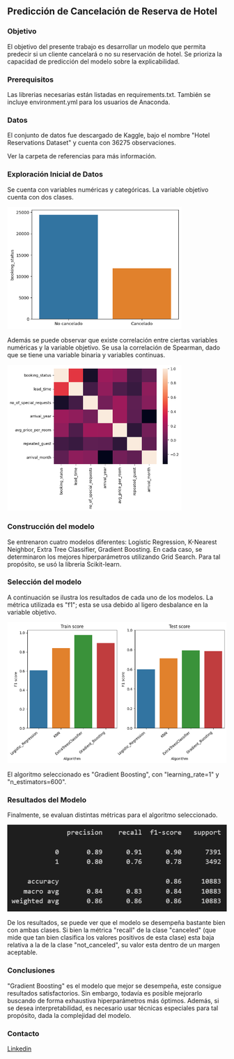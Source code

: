 ## Predicción de Cancelación de Reserva de Hotel

### Objetivo
El objetivo del presente trabajo es desarrollar un modelo que permita predecir si un cliente cancelará o no su reservación de hotel. Se prioriza la capacidad de predicción del modelo sobre la explicabilidad.

### Prerequisitos

Las librerias necesarias están listadas en requirements.txt. También se incluye environment.yml para los usuarios de Anaconda.

### Datos

El conjunto de datos fue descargado de Kaggle, bajo el nombre "Hotel Reservations Dataset" y cuenta con 36275 observaciones.

Ver la carpeta de referencias para más información.

### Exploración Inicial de Datos

Se cuenta con variables numéricas y categóricas. La variable objetivo cuenta con dos clases.

<img src="referencias/images/target.png" alt="Alt text 1" width="400"/>

Además se puede observar que existe correlación entre ciertas variables numéricas y la variable objetivo. Se usa la correlación de Spearman, dado que se tiene una variable binaria y variables continuas. 

<img src="referencias/images/corr.png" alt="Alt text 1" width="400"/>

### Construcción del modelo
Se entrenaron cuatro modelos diferentes: Logistic Regression, K-Nearest Neighbor, Extra Tree Classifier, Gradient Boosting. En cada caso,  se determinaron los mejores hiperparámetros utilizando Grid Search. Para tal propósito, se usó la libreria Scikit-learn.

### Selección del modelo

A continuación se ilustra los resultados de cada uno de los modelos. La métrica utilizada es "f1"; esta se usa debido al ligero desbalance en la variable objetivo.

<img src="referencias/images/scores.png" alt="Alt text 1" width="600"/>

El algoritmo seleccionado es "Gradient Boosting", con "learning_rate=1" y "n_estimators=600".


### Resultados del Modelo

Finalmente, se evaluan distintas métricas para el algoritmo seleccionado.


<img src="referencias/images/result.PNG" alt="Alt text 1" width="600"/> 

De los resultados, se puede ver que el modelo se desempeña bastante bien con ambas clases. Si bien la métrica "recall" de la clase "canceled" (que mide que tan bien clasifica los valores positivos de esta clase) esta baja relativa a la de la clase "not_canceled", su valor esta dentro de un margen aceptable.


### Conclusiones

"Gradient Boosting" es el modelo que mejor se desempeña, este consigue resultados satisfactorios. Sin embargo, todavía es posible mejorarlo buscando de forma exhaustiva hiperparámetros más óptimos. Además, si se desea interpretabilidad, es necesario usar técnicas especiales para tal propósito, dada la complejidad del modelo.

### Contacto

[Linkedin](https://www.linkedin.com/in/antonio-jimnzc/)

